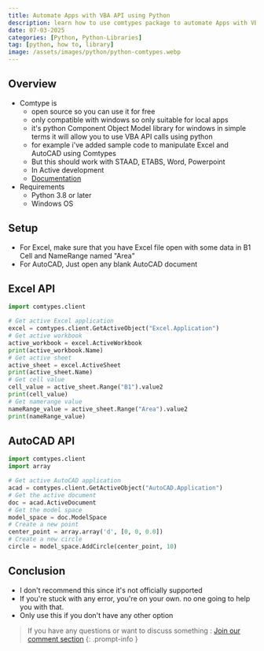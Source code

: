 ```yaml
---
title: Automate Apps with VBA API using Python
description: learn how to use comtypes package to automate Apps with VBA API
date: 07-03-2025
categories: [Python, Python-Libraries]
tag: [python, how to, library]
image: /assets/images/python/python-comtypes.webp
---
```


## Overview
- Comtype is
  - open source so you can use it for free
  - only compatible with windows so only suitable for local apps
  - it's python Component Object Model library for windows in simple terms it will allow you to use VBA API calls using python
  - for example i've added sample code to manipulate Excel and AutoCAD using Comtypes
  - But this should work with STAAD, ETABS, Word, Powerpoint 
  - In Active development
  - [Documentation](https://comtypes.readthedocs.io/en/stable/)
- Requirements
  - Python 3.8 or later
  - Windows OS

## Setup
- For Excel, make sure that you have Excel file open with some data in B1 Cell and NameRange named "Area"
- For AutoCAD, Just open any blank AutoCAD document

## Excel API
```python
import comtypes.client

# Get active Excel application
excel = comtypes.client.GetActiveObject("Excel.Application")
# Get active workbook
active_workbook = excel.ActiveWorkbook
print(active_workbook.Name)
# Get active sheet
active_sheet = excel.ActiveSheet
print(active_sheet.Name)
# Get cell value
cell_value = active_sheet.Range("B1").value2
print(cell_value)
# Get namerange value
nameRange_value = active_sheet.Range("Area").value2
print(nameRange_value)
```

## AutoCAD API
```python
import comtypes.client
import array

# Get active AutoCAD application
acad = comtypes.client.GetActiveObject("AutoCAD.Application")
# Get the active document
doc = acad.ActiveDocument
# Get the model space
model_space = doc.ModelSpace
# Create a new point
center_point = array.array('d', [0, 0, 0.0])
# Create a new circle
circle = model_space.AddCircle(center_point, 10)
```

## Conclusion
- I don't recommend this since it's not officially supported
- If you're stuck with any error, you're on your own. no one going to help you with that.
- Only use this if you don't have any other option


> If you have any questions or want to discuss something : [Join our comment section](https://www.reddit.com/r/NodesAutomations/comments/1ja77t7/automate_apps_with_vba_api_using_python_nodes/)
{: .prompt-info }